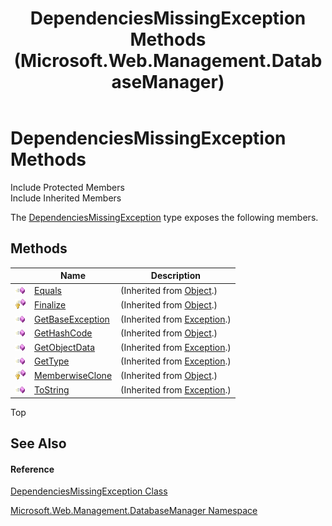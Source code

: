 ﻿---
title: DependenciesMissingException Methods (Microsoft.Web.Management.DatabaseManager)
TOCTitle: DependenciesMissingException Methods
ms:assetid: Methods.T:Microsoft.Web.Management.DatabaseManager.DependenciesMissingException
ms:mtpsurl: https://msdn.microsoft.com/en-us/library/microsoft.web.management.databasemanager.dependenciesmissingexception_methods(v=VS.90)
ms:contentKeyID: 22049616
ms.date: 05/02/2012
mtps_version: v=VS.90
---

# DependenciesMissingException Methods

Include Protected Members  
Include Inherited Members  

The [DependenciesMissingException](dependenciesmissingexception-class-microsoft-web-management-databasemanager.md) type exposes the following members.

## Methods

<table>
<thead>
<tr class="header">
<th> </th>
<th>Name</th>
<th>Description</th>
</tr>
</thead>
<tbody>
<tr class="odd">
<td><img src="images/Dd565996.pubmethod(en-us,VS.90).gif" title="Public method" alt="Public method" /></td>
<td><a href="https://msdn.microsoft.com/en-us/library/bsc2ak47(v=vs.90)">Equals</a></td>
<td>(Inherited from <a href="https://msdn.microsoft.com/en-us/library/e5kfa45b(v=vs.90)">Object</a>.)</td>
</tr>
<tr class="even">
<td><img src="images/Dd565996.protmethod(en-us,VS.90).gif" title="Protected method" alt="Protected method" /></td>
<td><a href="https://msdn.microsoft.com/en-us/library/4k87zsw7(v=vs.90)">Finalize</a></td>
<td>(Inherited from <a href="https://msdn.microsoft.com/en-us/library/e5kfa45b(v=vs.90)">Object</a>.)</td>
</tr>
<tr class="odd">
<td><img src="images/Dd565996.pubmethod(en-us,VS.90).gif" title="Public method" alt="Public method" /></td>
<td><a href="https://msdn.microsoft.com/en-us/library/49kcee3b(v=vs.90)">GetBaseException</a></td>
<td>(Inherited from <a href="https://msdn.microsoft.com/en-us/library/c18k6c59(v=vs.90)">Exception</a>.)</td>
</tr>
<tr class="even">
<td><img src="images/Dd565996.pubmethod(en-us,VS.90).gif" title="Public method" alt="Public method" /></td>
<td><a href="https://msdn.microsoft.com/en-us/library/zdee4b3y(v=vs.90)">GetHashCode</a></td>
<td>(Inherited from <a href="https://msdn.microsoft.com/en-us/library/e5kfa45b(v=vs.90)">Object</a>.)</td>
</tr>
<tr class="odd">
<td><img src="images/Dd565996.pubmethod(en-us,VS.90).gif" title="Public method" alt="Public method" /></td>
<td><a href="https://msdn.microsoft.com/en-us/library/fwb1489e(v=vs.90)">GetObjectData</a></td>
<td>(Inherited from <a href="https://msdn.microsoft.com/en-us/library/c18k6c59(v=vs.90)">Exception</a>.)</td>
</tr>
<tr class="even">
<td><img src="images/Dd565996.pubmethod(en-us,VS.90).gif" title="Public method" alt="Public method" /></td>
<td><a href="https://msdn.microsoft.com/en-us/library/44zb316t(v=vs.90)">GetType</a></td>
<td>(Inherited from <a href="https://msdn.microsoft.com/en-us/library/c18k6c59(v=vs.90)">Exception</a>.)</td>
</tr>
<tr class="odd">
<td><img src="images/Dd565996.protmethod(en-us,VS.90).gif" title="Protected method" alt="Protected method" /></td>
<td><a href="https://msdn.microsoft.com/en-us/library/57ctke0a(v=vs.90)">MemberwiseClone</a></td>
<td>(Inherited from <a href="https://msdn.microsoft.com/en-us/library/e5kfa45b(v=vs.90)">Object</a>.)</td>
</tr>
<tr class="even">
<td><img src="images/Dd565996.pubmethod(en-us,VS.90).gif" title="Public method" alt="Public method" /></td>
<td><a href="https://msdn.microsoft.com/en-us/library/es4y6f7e(v=vs.90)">ToString</a></td>
<td>(Inherited from <a href="https://msdn.microsoft.com/en-us/library/c18k6c59(v=vs.90)">Exception</a>.)</td>
</tr>
</tbody>
</table>


Top

## See Also

#### Reference

[DependenciesMissingException Class](dependenciesmissingexception-class-microsoft-web-management-databasemanager.md)

[Microsoft.Web.Management.DatabaseManager Namespace](microsoft-web-management-databasemanager-namespace.md)

